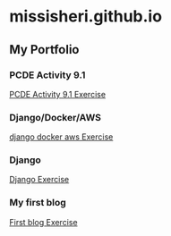 # missisheri.github.io
## My Portfolio

### PCDE Activity 9.1
<a href="https://missisheri.github.io/PCDE-Activity-9.1/"> PCDE Activity 9.1 Exercise </a>

### Django/Docker/AWS
<a href="https://missisheri.github.io/django_docker_aws/"> django docker aws Exercise </a>

### Django
<a href="https://missisheri.github.io/django_cityloc_pkg_missisheri/"> Django Exercise </a>

### My first blog
<a href="https://missisheri.github.io/my-first-blog"> First blog Exercise </a>
